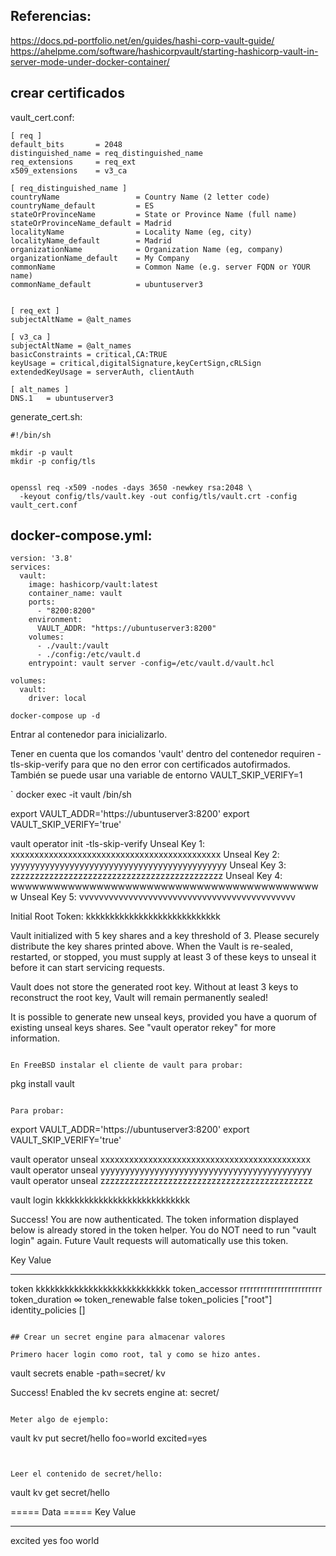 ## Referencias:

https://docs.pd-portfolio.net/en/guides/hashi-corp-vault-guide/
https://ahelpme.com/software/hashicorpvault/starting-hashicorp-vault-in-server-mode-under-docker-container/

## crear certificados

vault_cert.conf:

```
[ req ]
default_bits       = 2048
distinguished_name = req_distinguished_name
req_extensions     = req_ext
x509_extensions    = v3_ca

[ req_distinguished_name ]
countryName                 = Country Name (2 letter code)
countryName_default         = ES
stateOrProvinceName         = State or Province Name (full name)
stateOrProvinceName_default = Madrid
localityName                = Locality Name (eg, city)
localityName_default        = Madrid
organizationName            = Organization Name (eg, company)
organizationName_default    = My Company
commonName                  = Common Name (e.g. server FQDN or YOUR name)
commonName_default          = ubuntuserver3


[ req_ext ]
subjectAltName = @alt_names

[ v3_ca ]
subjectAltName = @alt_names
basicConstraints = critical,CA:TRUE
keyUsage = critical,digitalSignature,keyCertSign,cRLSign
extendedKeyUsage = serverAuth, clientAuth

[ alt_names ]
DNS.1   = ubuntuserver3
```

generate_cert.sh:

```
#!/bin/sh

mkdir -p vault
mkdir -p config/tls


openssl req -x509 -nodes -days 3650 -newkey rsa:2048 \
  -keyout config/tls/vault.key -out config/tls/vault.crt -config vault_cert.conf

```


## docker-compose.yml:

```
version: '3.8'
services:
  vault:
    image: hashicorp/vault:latest
    container_name: vault
    ports:
      - "8200:8200"
    environment:
      VAULT_ADDR: "https://ubuntuserver3:8200"
    volumes:
      - ./vault:/vault
      - ./config:/etc/vault.d
    entrypoint: vault server -config=/etc/vault.d/vault.hcl

volumes:
  vault:
    driver: local

```


```
docker-compose up -d
```

Entrar al contenedor para inicializarlo.

Tener en cuenta que los comandos 'vault' dentro del contenedor
requiren -tls-skip-verify para que no den error con certificados
autofirmados. También se puede usar una variable de entorno 
VAULT_SKIP_VERIFY=1

`
docker exec -it vault /bin/sh 

export VAULT_ADDR='https://ubuntuserver3:8200'
export VAULT_SKIP_VERIFY='true'

vault operator init -tls-skip-verify
Unseal Key 1: xxxxxxxxxxxxxxxxxxxxxxxxxxxxxxxxxxxxxxxxxxxx
Unseal Key 2: yyyyyyyyyyyyyyyyyyyyyyyyyyyyyyyyyyyyyyyyyyyy
Unseal Key 3: zzzzzzzzzzzzzzzzzzzzzzzzzzzzzzzzzzzzzzzzzzzz
Unseal Key 4: wwwwwwwwwwwwwwwwwwwwwwwwwwwwwwwwwwwwwwwwwwww
Unseal Key 5: vvvvvvvvvvvvvvvvvvvvvvvvvvvvvvvvvvvvvvvvvvvv

Initial Root Token: kkkkkkkkkkkkkkkkkkkkkkkkkkkk
                                                

Vault initialized with 5 key shares and a key threshold of 3. Please securely
distribute the key shares printed above. When the Vault is re-sealed,
restarted, or stopped, you must supply at least 3 of these keys to unseal it
before it can start servicing requests.

Vault does not store the generated root key. Without at least 3 keys to
reconstruct the root key, Vault will remain permanently sealed!

It is possible to generate new unseal keys, provided you have a quorum of
existing unseal keys shares. See "vault operator rekey" for more information.

```

En FreeBSD instalar el cliente de vault para probar:

```
pkg install vault
```

Para probar:

```
export VAULT_ADDR='https://ubuntuserver3:8200'
export VAULT_SKIP_VERIFY='true'

vault operator unseal xxxxxxxxxxxxxxxxxxxxxxxxxxxxxxxxxxxxxxxxxxxx
vault operator unseal yyyyyyyyyyyyyyyyyyyyyyyyyyyyyyyyyyyyyyyyyyy
vault operator unseal zzzzzzzzzzzzzzzzzzzzzzzzzzzzzzzzzzzzzzzzzzzz


vault login kkkkkkkkkkkkkkkkkkkkkkkkkkkk

Success! You are now authenticated. The token information displayed below
is already stored in the token helper. You do NOT need to run "vault login"
again. Future Vault requests will automatically use this token.

Key                  Value
---                  -----
token                kkkkkkkkkkkkkkkkkkkkkkkkkkkk
token_accessor       rrrrrrrrrrrrrrrrrrrrrrrr
token_duration       ∞
token_renewable      false
token_policies       ["root"]
identity_policies    []
```

## Crear un secret engine para almacenar valores

Primero hacer login como root, tal y como se hizo antes.

```
vault secrets enable -path=secret/ kv 

Success! Enabled the kv secrets engine at: secret/

```
 
Meter algo de ejemplo:

```
vault kv put secret/hello foo=world excited=yes
```


Leer el contenido de secret/hello:

```
vault kv get secret/hello

===== Data =====
Key        Value
---        -----
excited    yes
foo        world

```





